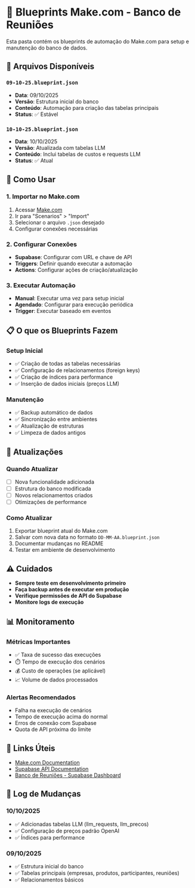 # 🔧 Blueprints Make.com - Banco de Reuniões

Esta pasta contém os blueprints de automação do Make.com para setup e manutenção do banco de dados.

## 📁 Arquivos Disponíveis

### `09-10-25.blueprint.json`
- **Data**: 09/10/2025
- **Versão**: Estrutura inicial do banco
- **Conteúdo**: Automação para criação das tabelas principais
- **Status**: ✅ Estável

### `10-10-25.blueprint.json`
- **Data**: 10/10/2025
- **Versão**: Atualizada com tabelas LLM
- **Conteúdo**: Inclui tabelas de custos e requests LLM
- **Status**: ✅ Atual

## 🚀 Como Usar

### 1. Importar no Make.com
1. Acessar [Make.com](https://www.make.com)
2. Ir para "Scenarios" > "Import"
3. Selecionar o arquivo `.json` desejado
4. Configurar conexões necessárias

### 2. Configurar Conexões
- **Supabase**: Configurar com URL e chave de API
- **Triggers**: Definir quando executar a automação
- **Actions**: Configurar ações de criação/atualização

### 3. Executar Automação
- **Manual**: Executar uma vez para setup inicial
- **Agendado**: Configurar para execução periódica
- **Trigger**: Executar baseado em eventos

## 📋 O que os Blueprints Fazem

### Setup Inicial
- ✅ Criação de todas as tabelas necessárias
- ✅ Configuração de relacionamentos (foreign keys)
- ✅ Criação de índices para performance
- ✅ Inserção de dados iniciais (preços LLM)

### Manutenção
- ✅ Backup automático de dados
- ✅ Sincronização entre ambientes
- ✅ Atualização de estruturas
- ✅ Limpeza de dados antigos

## 🔄 Atualizações

### Quando Atualizar
- [ ] Nova funcionalidade adicionada
- [ ] Estrutura do banco modificada
- [ ] Novos relacionamentos criados
- [ ] Otimizações de performance

### Como Atualizar
1. Exportar blueprint atual do Make.com
2. Salvar com nova data no formato `DD-MM-AA.blueprint.json`
3. Documentar mudanças no README
4. Testar em ambiente de desenvolvimento

## ⚠️ Cuidados

- **Sempre teste em desenvolvimento primeiro**
- **Faça backup antes de executar em produção**
- **Verifique permissões de API do Supabase**
- **Monitore logs de execução**

## 📊 Monitoramento

### Métricas Importantes
- ✅ Taxa de sucesso das execuções
- ⏱️ Tempo de execução dos cenários
- 💰 Custo de operações (se aplicável)
- 📈 Volume de dados processados

### Alertas Recomendados
- Falha na execução de cenários
- Tempo de execução acima do normal
- Erros de conexão com Supabase
- Quota de API próxima do limite

## 🔗 Links Úteis

- [Make.com Documentation](https://www.make.com/en/help)
- [Supabase API Documentation](https://supabase.com/docs/guides/api)
- [Banco de Reuniões - Supabase Dashboard](https://supabase.com/dashboard/project/lvzllltiszzwqxvtvswh)

## 📝 Log de Mudanças

### 10/10/2025
- ✅ Adicionadas tabelas LLM (llm_requests, llm_precos)
- ✅ Configuração de preços padrão OpenAI
- ✅ Índices para performance

### 09/10/2025
- ✅ Estrutura inicial do banco
- ✅ Tabelas principais (empresas, produtos, participantes, reuniões)
- ✅ Relacionamentos básicos
